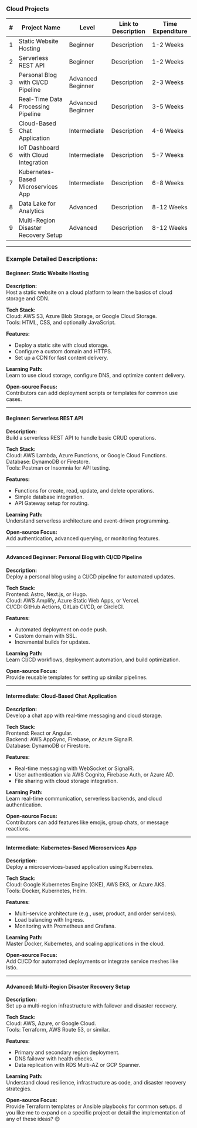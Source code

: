 ### Cloud Projects
| #   | Project Name                              | Level             | Link to Description | Time Expenditure |
|-----|------------------------------------------|-------------------|---------------------|------------------|
| 1   | Static Website Hosting                   | Beginner          | Description         | 1-2 Weeks        |
| 2   | Serverless REST API                      | Beginner          | Description         | 1-2 Weeks        |
| 3   | Personal Blog with CI/CD Pipeline        | Advanced Beginner | Description         | 2-3 Weeks        |
| 4   | Real-Time Data Processing Pipeline       | Advanced Beginner | Description         | 3-5 Weeks        |
| 5   | Cloud-Based Chat Application             | Intermediate      | Description         | 4-6 Weeks        |
| 6   | IoT Dashboard with Cloud Integration     | Intermediate      | Description         | 5-7 Weeks        |
| 7   | Kubernetes-Based Microservices App       | Intermediate      | Description         | 6-8 Weeks        |
| 8   | Data Lake for Analytics                  | Advanced          | Description         | 8-12 Weeks       |
| 9   | Multi-Region Disaster Recovery Setup     | Advanced          | Description         | 8-12 Weeks       |

---

### Example Detailed Descriptions:

#### Beginner: Static Website Hosting
**Description:**  
Host a static website on a cloud platform to learn the basics of cloud storage and CDN.

**Tech Stack:**  
Cloud: AWS S3, Azure Blob Storage, or Google Cloud Storage.  
Tools: HTML, CSS, and optionally JavaScript.

**Features:**
- Deploy a static site with cloud storage.
- Configure a custom domain and HTTPS.
- Set up a CDN for fast content delivery.

**Learning Path:**  
Learn to use cloud storage, configure DNS, and optimize content delivery.

**Open-source Focus:**  
Contributors can add deployment scripts or templates for common use cases.

---

#### Beginner: Serverless REST API
**Description:**  
Build a serverless REST API to handle basic CRUD operations.

**Tech Stack:**  
Cloud: AWS Lambda, Azure Functions, or Google Cloud Functions.  
Database: DynamoDB or Firestore.  
Tools: Postman or Insomnia for API testing.

**Features:**
- Functions for create, read, update, and delete operations.
- Simple database integration.
- API Gateway setup for routing.

**Learning Path:**  
Understand serverless architecture and event-driven programming.

**Open-source Focus:**  
Add authentication, advanced querying, or monitoring features.

---

#### Advanced Beginner: Personal Blog with CI/CD Pipeline
**Description:**  
Deploy a personal blog using a CI/CD pipeline for automated updates.

**Tech Stack:**  
Frontend: Astro, Next.js, or Hugo.  
Cloud: AWS Amplify, Azure Static Web Apps, or Vercel.  
CI/CD: GitHub Actions, GitLab CI/CD, or CircleCI.

**Features:**
- Automated deployment on code push.
- Custom domain with SSL.
- Incremental builds for updates.

**Learning Path:**  
Learn CI/CD workflows, deployment automation, and build optimization.

**Open-source Focus:**  
Provide reusable templates for setting up similar pipelines.

---

#### Intermediate: Cloud-Based Chat Application
**Description:**  
Develop a chat app with real-time messaging and cloud storage.

**Tech Stack:**  
Frontend: React or Angular.  
Backend: AWS AppSync, Firebase, or Azure SignalR.  
Database: DynamoDB or Firestore.

**Features:**
- Real-time messaging with WebSocket or SignalR.
- User authentication via AWS Cognito, Firebase Auth, or Azure AD.
- File sharing with cloud storage integration.

**Learning Path:**  
Learn real-time communication, serverless backends, and cloud authentication.

**Open-source Focus:**  
Contributors can add features like emojis, group chats, or message reactions.

---

#### Intermediate: Kubernetes-Based Microservices App
**Description:**  
Deploy a microservices-based application using Kubernetes.

**Tech Stack:**  
Cloud: Google Kubernetes Engine (GKE), AWS EKS, or Azure AKS.  
Tools: Docker, Kubernetes, Helm.

**Features:**
- Multi-service architecture (e.g., user, product, and order services).
- Load balancing with Ingress.
- Monitoring with Prometheus and Grafana.

**Learning Path:**  
Master Docker, Kubernetes, and scaling applications in the cloud.

**Open-source Focus:**  
Add CI/CD for automated deployments or integrate service meshes like Istio.

---

#### Advanced: Multi-Region Disaster Recovery Setup
**Description:**  
Set up a multi-region infrastructure with failover and disaster recovery.

**Tech Stack:**  
Cloud: AWS, Azure, or Google Cloud.  
Tools: Terraform, AWS Route 53, or similar.

**Features:**
- Primary and secondary region deployment.
- DNS failover with health checks.
- Data replication with RDS Multi-AZ or GCP Spanner.

**Learning Path:**  
Understand cloud resilience, infrastructure as code, and disaster recovery strategies.

**Open-source Focus:**  
Provide Terraform templates or Ansible playbooks for common setups.
d you like me to expand on a specific project or detail the implementation of any of these ideas? 😊